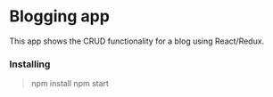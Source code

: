 # Blogging app

This app shows the CRUD functionality for a blog using React/Redux.

### Installing

> npm install
> npm start